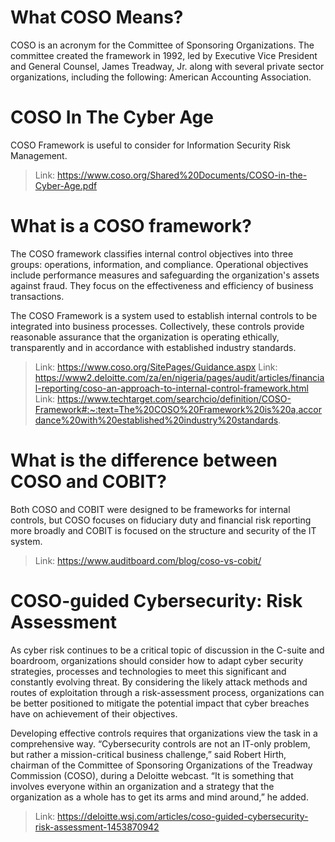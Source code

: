 # What COSO Means?

COSO is an acronym for the Committee of Sponsoring Organizations. The committee created the framework in 1992, led by Executive Vice President and General Counsel, James Treadway, Jr. along with several private sector organizations, including the following: American Accounting Association.

# COSO In The Cyber Age

COSO Framework is useful to consider for Information Security Risk Management.

  > Link: https://www.coso.org/Shared%20Documents/COSO-in-the-Cyber-Age.pdf

# What is a COSO framework?

The COSO framework classifies internal control objectives into three groups: operations, information, and compliance. Operational objectives include performance measures and safeguarding the organization's assets against fraud. They focus on the effectiveness and efficiency of business transactions.

The COSO Framework is a system used to establish internal controls to be integrated into business processes. Collectively, these controls provide reasonable assurance that the organization is operating ethically, transparently and in accordance with established industry standards.

  > Link: https://www.coso.org/SitePages/Guidance.aspx
  > Link: https://www2.deloitte.com/za/en/nigeria/pages/audit/articles/financial-reporting/coso-an-approach-to-internal-control-framework.html
  > Link: https://www.techtarget.com/searchcio/definition/COSO-Framework#:~:text=The%20COSO%20Framework%20is%20a,accordance%20with%20established%20industry%20standards.

# What is the difference between COSO and COBIT?

Both COSO and COBIT were designed to be frameworks for internal controls, but COSO focuses on fiduciary duty and financial risk reporting more broadly and COBIT is focused on the structure and security of the IT system.

  > Link: https://www.auditboard.com/blog/coso-vs-cobit/

# COSO-guided Cybersecurity: Risk Assessment

As cyber risk continues to be a critical topic of discussion in the C-suite and boardroom, organizations should consider how to adapt cyber security strategies, processes and technologies to meet this significant and constantly evolving threat. By considering the likely attack methods and routes of exploitation through a risk-assessment process, organizations can be better positioned to mitigate the potential impact that cyber breaches have on achievement of their objectives.

Developing effective controls requires that organizations view the task in a comprehensive way. “Cybersecurity controls are not an IT-only problem, but rather a mission-critical business challenge,” said Robert Hirth, chairman of the Committee of Sponsoring Organizations of the Treadway Commission (COSO), during a Deloitte webcast. “It is something that involves everyone within an organization and a strategy that the organization as a whole has to get its arms and mind around,” he added.

  > Link: https://deloitte.wsj.com/articles/coso-guided-cybersecurity-risk-assessment-1453870942

